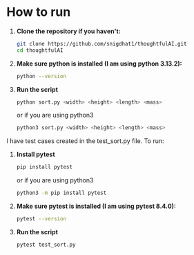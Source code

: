 # How to run

1. **Clone the repository if you haven't:**

   ```bash
   git clone https://github.com/snigdhat1/thoughtfulAI.git
   cd thoughtfulAI

2. **Make sure python is installed (I am using python 3.13.2):**
    ```bash
    python --version
    ```

3. **Run the script**
    ```bash
    python sort.py <width> <height> <length> <mass>
    ```
    or if you are using python3
    ```bash
    python3 sort.py <width> <height> <length> <mass>
    ```


I have test cases created in the test_sort.py file. To run:

1. **Install pytest**

   ```bash
   pip install pytest
   ```
   or if you are using python3
    ```bash
    python3 -m pip install pytest
    ```

2. **Make sure pytest is installed (I am using pytest 8.4.0):**
    ```bash
    pytest --version
    ```

3. **Run the script**
    ```bash
    pytest test_sort.py
    ```